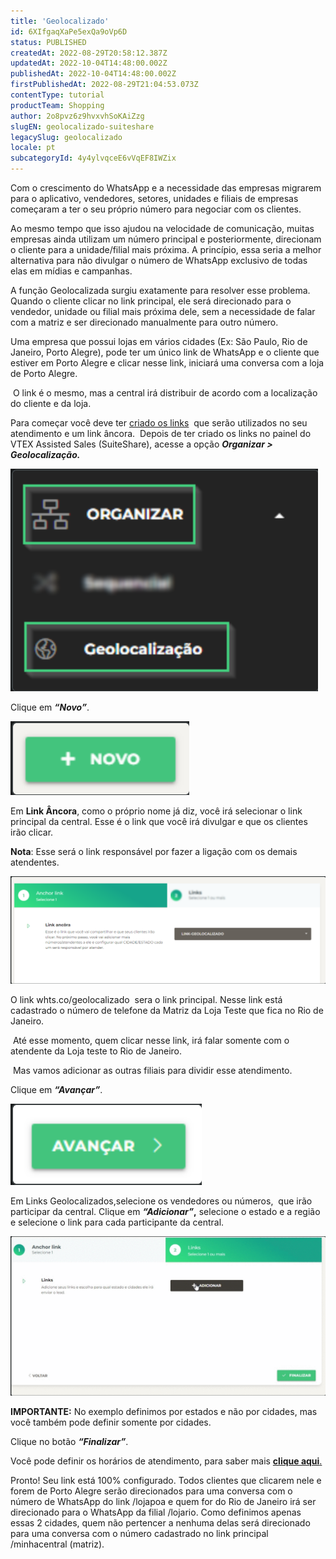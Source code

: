 ```yaml
---
title: 'Geolocalizado'
id: 6XIfgaqXaPe5exQa9oVp6D
status: PUBLISHED
createdAt: 2022-08-29T20:58:12.387Z
updatedAt: 2022-10-04T14:48:00.002Z
publishedAt: 2022-10-04T14:48:00.002Z
firstPublishedAt: 2022-08-29T21:04:53.073Z
contentType: tutorial
productTeam: Shopping
author: 2o8pvz6z9hvxvhSoKAiZzg
slugEN: geolocalizado-suiteshare
legacySlug: geolocalizado
locale: pt
subcategoryId: 4y4ylvqceE6vVqEF8IWZix
---
```


Com o crescimento do WhatsApp e a necessidade das empresas migrarem para o aplicativo, vendedores, setores, unidades e filiais de empresas começaram a ter o seu próprio número para negociar com os clientes.

Ao mesmo tempo que isso ajudou na velocidade de comunicação, muitas empresas ainda utilizam um número principal e posteriormente, direcionam o cliente para a unidade/filial mais próxima. A princípio, essa seria a melhor alternativa para não divulgar o número de WhatsApp exclusivo de todas elas em mídias e campanhas.

A função Geolocalizada surgiu exatamente para resolver esse problema. Quando o cliente clicar no link principal, ele será direcionado para o vendedor, unidade ou filial mais próxima dele, sem a necessidade de falar com a matriz e ser direcionado manualmente para outro número.

Uma empresa que possui lojas em vários cidades (Ex: São Paulo, Rio de Janeiro, Porto Alegre), pode ter um único link de WhatsApp e o cliente que estiver em Porto Alegre e clicar nesse link, iniciará uma conversa com a loja de Porto Alegre.

 O link é o mesmo, mas a central irá distribuir de acordo com a localização do cliente e da loja.

Para começar você deve ter [criado os links](https://help.vtex.com/pt/tutorial/links--7h7YXPFovF2k5z6ZSZs5WB)  que serão utilizados no seu atendimento e um link âncora.  Depois de ter criado os links no painel do VTEX Assisted Sales (SuiteShare), acesse a opção _**Organizar > Geolocalização.**_

![Geolocalizado 1](https://raw.githubusercontent.com/vtexdocs/help-center-content/refs/heads/main/docs/pt/tutorials/conversational-commerce/vtex-assisted-sales-suiteshare/geolocalizado-suiteshare_1.png)

Clique em _**“Novo”**_.

![Geolocalizado 2](https://raw.githubusercontent.com/vtexdocs/help-center-content/refs/heads/main/docs/pt/tutorials/conversational-commerce/vtex-assisted-sales-suiteshare/geolocalizado-suiteshare_2.png)

Em **Link Âncora**, como o próprio nome já diz, você irá selecionar o link principal da central. Esse é o link que você irá divulgar e que os clientes irão clicar. 

**Nota**: Esse será o link responsável por fazer a ligação com os demais atendentes.

![Geolocalizado 3](https://raw.githubusercontent.com/vtexdocs/help-center-content/refs/heads/main/docs/pt/tutorials/conversational-commerce/vtex-assisted-sales-suiteshare/geolocalizado-suiteshare_3.png)

O link whts.co/geolocalizado  sera o link principal. Nesse link está cadastrado o número de telefone da Matriz da Loja Teste que fica no Rio de Janeiro. 

 Até esse momento, quem clicar nesse link, irá falar somente com o atendente da Loja teste to Rio de Janeiro. 

 Mas vamos adicionar as outras filiais para dividir esse atendimento. 

Clique em _**“Avançar”**_.

![Geolocalizado  4](https://raw.githubusercontent.com/vtexdocs/help-center-content/refs/heads/main/docs/pt/tutorials/conversational-commerce/vtex-assisted-sales-suiteshare/geolocalizado-suiteshare_4.png)

Em Links Geolocalizados,selecione os vendedores ou números,  que irão participar da central. Clique em **_“Adicionar”_,** selecione o estado e a região e selecione o link para cada participante da central.

![Geolocalizado 5](https://raw.githubusercontent.com/vtexdocs/help-center-content/refs/heads/main/docs/pt/tutorials/conversational-commerce/vtex-assisted-sales-suiteshare/geolocalizado-suiteshare_5.png)

**IMPORTANTE:** No exemplo definimos por estados e não por cidades, mas você também pode definir somente por cidades.

Clique no botão _**“Finalizar”**_.

Você pode definir os horários de atendimento, para saber mais [**clique aqui**.](https://help.vtex.com/pt/tutorial/horario-de-atendimento-suiteshare--4T1kEGSCdiIorFkcMj6F8e)

Pronto! Seu link está 100% configurado. Todos clientes que clicarem nele e forem de Porto Alegre serão direcionados para uma conversa com o número de WhatsApp do link /lojapoa e quem for do Rio de Janeiro irá ser direcionado para o WhatsApp da filial /lojario. Como definimos apenas essas 2 cidades, quem não pertencer a nenhuma delas será direcionado para uma conversa com o número cadastrado no link principal /minhacentral (matriz).
